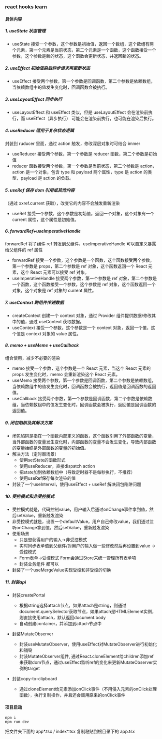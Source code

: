 ### react hooks learn

#### 具体内容

##### 1. **useState 状态管理**

   - useState 接受一个参数，这个参数是初始值，返回一个数组，这个数组有两个元素，第一个元素是当前状态，第二个元素是一个函数，这个函数接受一个参数，这个参数是新的状态，这个函数会更新状态，并返回新的状态。

##### 2. **useEffect 初始渲染后异步请求再更新状态**

   - useEffect 接受两个参数，第一个参数是回调函数，第二个参数是依赖数组，当依赖数组中的值发生变化时，回调函数会被执行。

##### 3. **useLayoutEffect 同步执行**

   - useLayoutEffect 和 useEffect 类似，但是 useLayoutEffect 会在渲染前执行，而 useEffect（异步执行） 可能会在渲染前执行，也可能在渲染后执行。

##### 4. **useReducer 适用于复杂状态逻辑**

封装到 ruducer 里面，通过 action 触发，修改深层对象时可结合 immer

   - useReducer 接受两个参数，第一个参数是 reducer 函数，第二个参数是初始值
   - reducer 函数接受两个参数，第一个参数是当前状态，第二个参数是 action，action 是一个对象，包含 type 和 payload 两个属性，type 是 action 的类型，payload 是 action 的负载。

##### 5. **useRef 保存 dom 引用或其他内容**

（通过 xxref.current 获取），改变它的内容不会触发重新渲染

   - useRef 接受一个参数，这个参数是初始值，返回一个对象，这个对象有一个 current 属性，这个属性是初始值。

##### 6. **forwardRef+useImperativeHandle**

forwardRef 将子组件 ref 转发到父组件，useImperativeHandle 可以自定义暴露给父组件的 ref 属性

   - forwardRef 接受一个参数，这个参数是一个函数，这个函数接受两个参数，第一个参数是 props，第二个参数是 ref 对象，这个函数返回一个 React 元素，这个 React 元素可以接受 ref 对象。
   - useImperativeHandle 接受两个参数，第一个参数是 ref 对象，第二个参数是一个函数，这个函数接受一个参数，这个参数是 ref 对象，这个函数返回一个对象，这个对象是 ref 对象的 current 属性。

##### 7. **useContext 跨组件传递数据**

   - createContext 创建一个 context 对象，通过 Provider 组件提供数据/修改其中的值，通过 useContext 获取数据。
   - useContext 接受一个参数，这个参数是一个 context 对象，返回一个值，这个值是 context 对象的 value 属性。

#####  8. **memo + useMeme + useCallback**

组合使用，减少不必要的渲染

   - memo 接受一个参数，这个参数是一个 React 元素，当这个 React 元素的 props 发生变化时，memo 会重新渲染这个 React 元素。
   - useMemo 接受两个参数，第一个参数是回调函数，第二个参数是依赖数组，当依赖数组中的值发生变化时，回调函数会被执行，返回值是回调函数的返回值。
   - useCallback 接受两个参数，第一个参数是回调函数，第二个参数是依赖数组，当依赖数组中的值发生变化时，回调函数会被执行，返回值是回调函数的返回值。

##### 9. **闭包陷阱及其解决方案**

   - 闭包陷阱是指在一个函数内部定义的函数，这个函数引用了外部函数的变量，当外部函数的变量发生变化时，内部函数的变量不会发生变化，导致内部函数的变量始终是外部函数的变量的初始值。
   - 解决方法（定时器场景）
     - 使用setState的函数形式
     - 使用useReducer，直接dispatch action
     - 把state加到依赖数组中（导致定时器不是每秒执行，不推荐）
     - 使用useRef保存每次渲染的值
   - 封装了一个useInterval，使用useEffect + useRef 解决闭包陷阱问题

##### 10. **受控模式和非受控模式**

   - 受控模式就是，代码控制value，用户输入后通过onChange事件拿到值，然后setValue，重新触发渲染
   - 非受控模式就是，设置一个defaultValue，用户自己修改value，我们通过监听onChange拿到值，然后setValue，重新触发渲染
   - 使用场景
      - 只是想获得用户的输入->非受控模式
      - 实时同步表单值到父组件/对用户的输入做一些修改然后再设置到value -> 受控模式
      - Form表单->受控模式 Form会通过Store来统一管理所有表单项
      - 封装业务组件 都可以
   - 封装了一个useMergeValue实现受控和非受控的切换

##### 11. **封装api**

   - 封装createPortal
      - 根据string选择attach节点，如果attach是string，则通过document.querySelector获取节点，如果attach是HTMLElement实例，则直接使用attach，默认返回document.body
      - 自动创建container，并添加到attach节点中
      
   - 封装MutateObserver
      - 封装useMutateObserver，使用useEffect对MutateObserver进行初始化和销毁
      - 封装MutateObserver组件, 通过React.cloneElement给children添加ref来获取dom节点，通过useEffect监听ref的变化来更新MutateObserver实例的target

   - 封装copy-to-clipboard
      - 通过cloneElement给元素添加onClick事件（不用侵入元素的onClick处理函数），执行复制操作，并且还会调用原来的onClick事件
#### 项目启动

```
npm i
npm run dev
```

把文件夹下面的 app*.tsx / index*.tsx 复制粘贴到根目录下的 app.tsx 